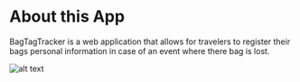 # About this App

BagTagTracker is a web application that allows for travelers to register their bags personal information in case of an event where there bag is lost.

![alt text](https://github.com/bagtagtracker/bagtag-tracker/tree/master/images/screens.png)
